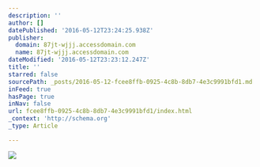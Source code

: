 ```yaml
---
description: ''
author: []
datePublished: '2016-05-12T23:24:25.938Z'
publisher:
  domain: 87jt-wjjj.accessdomain.com
  name: 87jt-wjjj.accessdomain.com
dateModified: '2016-05-12T23:23:12.247Z'
title: ''
starred: false
sourcePath: _posts/2016-05-12-fcee8ffb-0925-4c8b-8db7-4e3c9991bfd1.md
inFeed: true
hasPage: true
inNav: false
url: fcee8ffb-0925-4c8b-8db7-4e3c9991bfd1/index.html
_context: 'http://schema.org'
_type: Article

---
```

![](http://firstmedia.com/uploads/EBlast_XMen_Apocalypspng_02.png)
